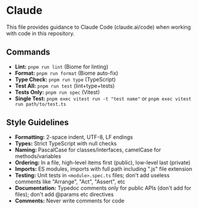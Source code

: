 # Claude

This file provides guidance to Claude Code (claude.ai/code) when working with code in this repository.

## Commands
- **Lint:** `pnpm run lint` (Biome for linting)
- **Format:** `pnpm run format` (Biome auto-fix)
- **Type Check:** `pnpm run type` (TypeScript)
- **Test All:** `pnpm run test` (lint+type+tests)
- **Tests Only:** `pnpm run spec` (Vitest)
- **Single Test:** `pnpm exec vitest run -t "test name"` or `pnpm exec vitest run path/to/test.ts`

## Style Guidelines
- **Formatting:** 2-space indent, UTF-8, LF endings
- **Types:** Strict TypeScript with null checks
- **Naming:** PascalCase for classes/interfaces, camelCase for methods/variables
- **Ordering:** In a file, high-level items first (public), low-level last (private)
- **Imports:** ES modules, imports with full path including ".js" file extension
- **Testing:** Unit tests in `<module>.spec.ts` files; don't add useless comments like "Arrange", "Act", "Assert", etc
- **Documentation:** Typedoc comments only for public APIs (don't add for files); don't add @params etc directives
- **Comments:** Never write comments for code

